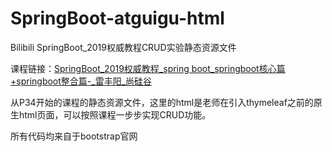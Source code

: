 # SpringBoot-atguigu-html
Bilibili SpringBoot_2019权威教程CRUD实验静态资源文件

课程链接：[SpringBoot_2019权威教程_spring boot_springboot核心篇+springboot整合篇-_雷丰阳_尚硅谷](https://www.bilibili.com/video/av38657363)



从P34开始的课程的静态资源文件，这里的html是老师在引入thymeleaf之前的原生html页面，可以按照课程一步步实现CRUD功能。



所有代码均来自于bootstrap官网